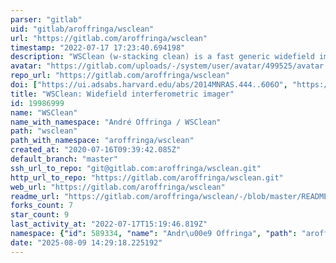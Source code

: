 ```yaml
---
parser: "gitlab"
uid: "gitlab/aroffringa/wsclean"
url: "https://gitlab.com/aroffringa/wsclean"
timestamp: "2022-07-17 17:23:40.694198"
description: "WSClean (w-stacking clean) is a fast generic widefield imager. It implements several gridding algorithms and offers fully-automated multi-scale multi-frequency deconvolution. Manual: https://wsclean.readthedocs.io/"
avatar: "https://gitlab.com/uploads/-/system/user/avatar/499525/avatar.png"
repo_url: "https://gitlab.com/aroffringa/wsclean"
doi: ["https://ui.adsabs.harvard.edu/abs/2014MNRAS.444..606O", "https://ui.adsabs.harvard.edu/abs/2014ascl.soft08023O/abstract"]
title: "WSClean: Widefield interferometric imager"
id: 19986999
name: "WSClean"
name_with_namespace: "André Offringa / WSClean"
path: "wsclean"
path_with_namespace: "aroffringa/wsclean"
created_at: "2020-07-16T09:39:42.085Z"
default_branch: "master"
ssh_url_to_repo: "git@gitlab.com:aroffringa/wsclean.git"
http_url_to_repo: "https://gitlab.com/aroffringa/wsclean.git"
web_url: "https://gitlab.com/aroffringa/wsclean"
readme_url: "https://gitlab.com/aroffringa/wsclean/-/blob/master/README"
forks_count: 7
star_count: 9
last_activity_at: "2022-07-17T15:19:46.819Z"
namespace: {"id": 589334, "name": "Andr\u00e9 Offringa", "path": "aroffringa", "kind": "user", "full_path": "aroffringa", "parent_id": null, "avatar_url": "/uploads/-/system/user/avatar/499525/avatar.png", "web_url": "https://gitlab.com/aroffringa"}
date: "2025-08-09 14:29:18.225192"
---
```

